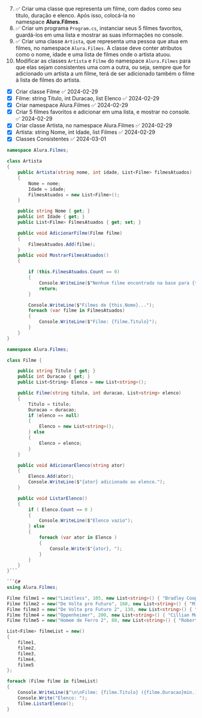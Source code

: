 7. ✅  Criar uma classe que representa um filme, com dados como seu titulo, duração e elenco. Após isso, colocá-la no namespace **Alura.Filmes**.
8. ✅  Criar um programa `Program.cs`, instanciar seus 5 filmes favoritos, guardá-los em uma lista e mostrar as suas informações no console.
9. ✅  Criar uma classe `Artista`, que representa uma pessoa que atua em filmes, no namespace `Alura.Filmes`. A classe deve conter atributos como o nome, idade e uma lista de filmes onde o artista atuou.
10. Modificar as classes `Artista` e `Filme` do namespace `Alura.Filmes` para que elas sejam consistentes uma com a outra, ou seja, sempre que for adicionado um artista a um filme, terá de ser adicionado também o filme à lista de filmes do artista.

- [x] Criar classe Filme ✅ 2024-02-29
- [x] Filme: string Titulo, int Duracao, list Elenco ✅ 2024-02-29
- [x] Criar namespace Alura.Filmes ✅ 2024-02-29
- [x] Criar 5 filmes favoritos e adicionar em uma lista, e mostrar no console. ✅ 2024-02-29
- [x] Criar classe Artista, no namespace Alura.Filmes ✅ 2024-02-29
- [x] Artista: string Nome, int Idade, list Filmes ✅ 2024-02-29
- [x] Classes Consistentes ✅ 2024-03-01

```C#
namespace Alura.Filmes;

class Artista
{
    public Artista(string nome, int idade, List<Filme> filmesAtuados)
    {
        Nome = nome;
        Idade = idade;
        FilmesAtuados = new List<Filme>();
    }

    public string Nome { get; }
    public int Idade { get; }
    public List<Filme> FilmesAtuados { get; set; }

    public void AdicionarFilme(Filme filme)
    {
        FilmesAtuados.Add(filme);
    }
    public void MostrarFilmesAtuados()
    {

        if (this.FilmesAtuados.Count == 0)
        {
            Console.WriteLine($"Nenhum filme encontrado na base para {this.Nome}");
            return;
        }

        Console.WriteLine($"Filmes de {this.Nome}...");
        foreach (var filme in FilmesAtuados)
        {
            Console.WriteLine($"Filme: {filme.Titulo}");
        }
    }
}
```

```C#
namespace Alura.Filmes;

class Filme {

    public string Titulo { get; }
    public int Duracao { get; }
    public List<String> Elenco = new List<string>();

    public Filme(string titulo, int duracao, List<string> elenco)
    {
        Titulo = titulo;
        Duracao = duracao;
        if (elenco == null)
        {
            Elenco = new List<string>();
        } else
        {
            Elenco = elenco;
        }
    }

    public void AdicionarElenco(string ator)
    {
        Elenco.Add(ator);
        Console.WriteLine($"{ator} adicionado ao elenco.");
    }

    public void ListarElenco()
    {
        if ( Elenco.Count == 0 )
        {
            Console.WriteLine($"Elenco vazio");
        } else
        {
            foreach (var ator in Elenco )
            {
                Console.Write($"{ator}, ");
            }
        }
    }
}```

```C#
using Alura.Filmes;

Filme filme1 = new("Limitless", 105, new List<string>() { "Bradley Cooper", "Robert De Niro" });
Filme filme2 = new("De Volta pro Futuro", 160, new List<string>() { "Michael J. Fox", "Christopher Lloyd", "Lea Thompson" });
Filme filme3 = new("De Volta pro Futuro 2", 130, new List<string>() { "Michael J. Fox", "Christopher Lloyd", "Lea Thompson" });
Filme filme4 = new("Oppenheimer", 200, new List<string>() { "Cillian Murphy", "Robert Downey Jr." });
Filme filme5 = new("Homem de Ferro 2", 80, new List<string>() { "Robert Downey Jr.", "Jon Favreau" });

List<Filme> filmeList = new()
{
    filme1,
    filme2,
    filme3,
    filme4,
    filme5
};

foreach (Filme filme in filmeList)
{
    Console.WriteLine($"\n\nFilme: {filme.Titulo} ({filme.Duracao}min.)");
    Console.Write("Elenco: ");
    filme.ListarElenco();
}

```